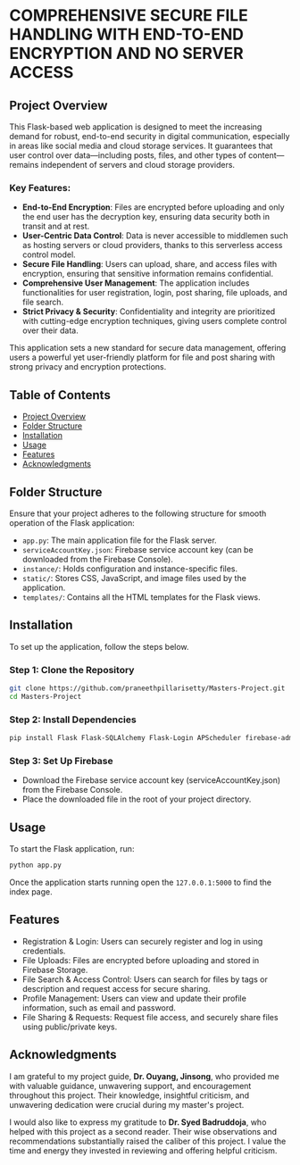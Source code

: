 # COMPREHENSIVE SECURE FILE HANDLING WITH END-TO-END ENCRYPTION AND NO SERVER ACCESS

## Project Overview

This Flask-based web application is designed to meet the increasing demand for robust, end-to-end security in digital communication, especially in areas like social media and cloud storage services. It guarantees that user control over data—including posts, files, and other types of content—remains independent of servers and cloud storage providers.

### Key Features:
- **End-to-End Encryption**: Files are encrypted before uploading and only the end user has the decryption key, ensuring data security both in transit and at rest.
- **User-Centric Data Control**: Data is never accessible to middlemen such as hosting servers or cloud providers, thanks to this serverless access control model.
- **Secure File Handling**: Users can upload, share, and access files with encryption, ensuring that sensitive information remains confidential.
- **Comprehensive User Management**: The application includes functionalities for user registration, login, post sharing, file uploads, and file search.
- **Strict Privacy & Security**: Confidentiality and integrity are prioritized with cutting-edge encryption techniques, giving users complete control over their data.

This application sets a new standard for secure data management, offering users a powerful yet user-friendly platform for file and post sharing with strong privacy and encryption protections.

## Table of Contents
- [Project Overview](#project-overview)
- [Folder Structure](#folder-structure)
- [Installation](#installation)
- [Usage](#usage)
- [Features](#features)
- [Acknowledgments](#Acknowledgments)

## Folder Structure

Ensure that your project adheres to the following structure for smooth operation of the Flask application:

- `app.py`: The main application file for the Flask server.
- `serviceAccountKey.json`: Firebase service account key (can be downloaded from the Firebase Console).
- `instance/`: Holds configuration and instance-specific files.
- `static/`: Stores CSS, JavaScript, and image files used by the application.
- `templates/`: Contains all the HTML templates for the Flask views.

## Installation

To set up the application, follow the steps below.

### Step 1: Clone the Repository

```bash
git clone https://github.com/praneethpillarisetty/Masters-Project.git
cd Masters-Project
```

### Step 2: Install Dependencies
```bash
pip install Flask Flask-SQLAlchemy Flask-Login APScheduler firebase-admin hurry.filesize
```
### Step 3: Set Up Firebase
- Download the Firebase service account key (serviceAccountKey.json) from the Firebase Console.
- Place the downloaded file in the root of your project directory.
  
## Usage
To start the Flask application, run:
```bash
python app.py
```
Once the application starts running open the `127.0.0.1:5000` to find the index page.
## Features
- Registration & Login: Users can securely register and log in using credentials.
- File Uploads: Files are encrypted before uploading and stored in Firebase Storage.
- File Search & Access Control: Users can search for files by tags or description and request access for secure sharing.
- Profile Management: Users can view and update their profile information, such as email and password.
- File Sharing & Requests: Request file access, and securely share files using public/private keys.

## Acknowledgments

I am grateful to my project guide, **Dr. Ouyang, Jinsong**, who provided me with valuable guidance, unwavering support, and encouragement throughout this project. Their knowledge, insightful criticism, and unwavering dedication were crucial during my master's project.

I would also like to express my gratitude to **Dr. Syed Badruddoja**, who helped with this project as a second reader. Their wise observations and recommendations substantially raised the caliber of this project. I value the time and energy they invested in reviewing and offering helpful criticism.




